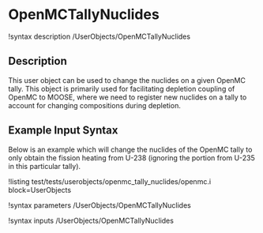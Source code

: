 # OpenMCTallyNuclides

!syntax description /UserObjects/OpenMCTallyNuclides

## Description

This user object can be used to change the nuclides on a given OpenMC tally.
This object is primarily used for facilitating depletion coupling of OpenMC
to MOOSE, where we need to register new nuclides on a tally to account for
changing compositions during depletion.

## Example Input Syntax

Below is an example which will change the nuclides of the OpenMC
tally to only obtain the fission heating from U-238 (ignoring the
portion from U-235 in this particular tally).

!listing test/tests/userobjects/openmc_tally_nuclides/openmc.i
  block=UserObjects

!syntax parameters /UserObjects/OpenMCTallyNuclides

!syntax inputs /UserObjects/OpenMCTallyNuclides
